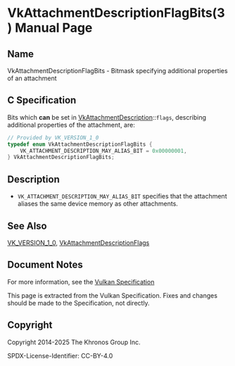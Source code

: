 # VkAttachmentDescriptionFlagBits(3) Manual Page

## Name

VkAttachmentDescriptionFlagBits - Bitmask specifying additional properties of an attachment



## [](#_c_specification)C Specification

Bits which **can** be set in [VkAttachmentDescription](https://registry.khronos.org/vulkan/specs/latest/man/html/VkAttachmentDescription.html)::`flags`, describing additional properties of the attachment, are:

```c++
// Provided by VK_VERSION_1_0
typedef enum VkAttachmentDescriptionFlagBits {
    VK_ATTACHMENT_DESCRIPTION_MAY_ALIAS_BIT = 0x00000001,
} VkAttachmentDescriptionFlagBits;
```

## [](#_description)Description

- `VK_ATTACHMENT_DESCRIPTION_MAY_ALIAS_BIT` specifies that the attachment aliases the same device memory as other attachments.

## [](#_see_also)See Also

[VK\_VERSION\_1\_0](https://registry.khronos.org/vulkan/specs/latest/man/html/VK_VERSION_1_0.html), [VkAttachmentDescriptionFlags](https://registry.khronos.org/vulkan/specs/latest/man/html/VkAttachmentDescriptionFlags.html)

## [](#_document_notes)Document Notes

For more information, see the [Vulkan Specification](https://registry.khronos.org/vulkan/specs/latest/html/vkspec.html#VkAttachmentDescriptionFlagBits)

This page is extracted from the Vulkan Specification. Fixes and changes should be made to the Specification, not directly.

## [](#_copyright)Copyright

Copyright 2014-2025 The Khronos Group Inc.

SPDX-License-Identifier: CC-BY-4.0